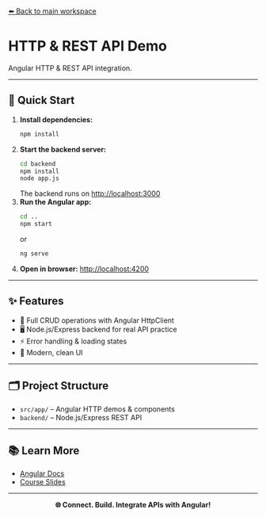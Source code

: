 [⬅️ Back to main workspace](../../README.md)

# HTTP & REST API Demo

Angular HTTP & REST API integration.

---

## 🚀 Quick Start

1. **Install dependencies:**
   ```sh
   npm install
   ```
2. **Start the backend server:**
   ```sh
   cd backend
   npm install
   node app.js
   ```
   The backend runs on [http://localhost:3000](http://localhost:3000)
3. **Run the Angular app:**
   ```sh
   cd ..
   npm start
   ```
   or
   ```sh
   ng serve
   ```
4. **Open in browser:**
   [http://localhost:4200](http://localhost:4200)

---

## ✨ Features

- 🔄 Full CRUD operations with Angular HttpClient
- 🖥️ Node.js/Express backend for real API practice
- ⚡ Error handling & loading states
- 🎨 Modern, clean UI

---

## 🗂️ Project Structure

- `src/app/` – Angular HTTP demos & components
- `backend/` – Node.js/Express REST API

---

## 📚 Learn More

- [Angular Docs](https://angular.io/)
- [Course Slides](../../other-resources/angular-course-slides.pdf)

---

<p align="center">
  <b>🌐 Connect. Build. Integrate APIs with Angular!</b>
</p>
